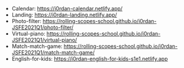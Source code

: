 -	Calendar: https://i0rdan-calendar.netlify.app/
-	Landing: https://i0rdan-landing.netlify.app/
-	Photo-filter:  https://rolling-scopes-school.github.io/i0rdan-JSFE2021Q1/photo-filter/ 
-	Virtual-piano: https://rolling-scopes-school.github.io/i0rdan-JSFE2021Q1/virtual-piano/
-	Match-match-game: https://rolling-scopes-school.github.io/i0rdan-JSFE2021Q1/match-match-game/
-	English-for-kids: https://i0rdan-english-for-kids-s1e1.netlify.app
